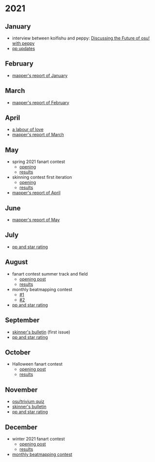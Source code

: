 # 2021

## January

- interview between koifishu and peppy: [Discussing the Future of osu! with peppy](https://www.youtube.com/watch?v=Tsjx5SkHsfE)
- [pp updates](https://osu.ppy.sh/home/news/2021-01-14-performance-points-updates)

## February

- [mapper's report of January](https://osu.ppy.sh/home/news/2021-02-01-mappers-report-january)

## March

- [mapper's report of February](https://osu.ppy.sh/home/news/2021-03-05-mappers-report-february)

## April

- [a labour of love](https://osu.ppy.sh/home/news/2021-04-27-results-a-labour-of-love)
- [mapper's report of March](https://osu.ppy.sh/home/news/2021-04-06-mappers-report-march)

## May

- spring 2021 fanart contest
  - [opening](https://osu.ppy.sh/home/news/2021-04-23-spring-2021-fanart-contest)
  - [results](https://osu.ppy.sh/home/news/2021-05-20-spring-fanart-contest-results)
- skinning contest first iteration
  - [opening](https://osu.ppy.sh/home/news/2021-03-08-skinning-contest-announcement)
  - [results](https://osu.ppy.sh/home/news/2021-05-27-skinning-contest-results)
- [mapper's report of April](https://osu.ppy.sh/home/news/2021-05-13-mappers-report-april)

## June

- [mapper's report of May](https://osu.ppy.sh/home/news/2021-06-20-mappers-report-may)

## July

- [pp and star rating](https://osu.ppy.sh/home/news/2021-07-27-performance-points-star-rating-updates)

## August

- fanart contest summer track and field
  - [opening post](https://osu.ppy.sh/home/news/2021-07-29-summer-track-field-fanart-contest)
  - [results](https://osu.ppy.sh/home/news/2021-08-23-summer-tf-fanart-contest-results)
- monthly beatmapping contest
  - [#1](https://osu.ppy.sh/home/news/2021-08-09-monthly-beatmapping-contest-august-2021)
  - [#2](https://osu.ppy.sh/home/news/2021-08-30-results-monthly-beatmapping-contest-july-2021)
- [pp and star rating](https://osu.ppy.sh/home/news/2021-08-17-pp-sr-survey)

## September

- [skinner's bulletin](https://osu.ppy.sh/home/news/2021-09-14-skinners-bulletin-july-2021) (first issue)
- [pp and star rating](https://osu.ppy.sh/home/news/2021-09-02-pp-sr-survey-results)

## October

- Halloween fanart contest
  - [opening post](https://osu.ppy.sh/home/news/2021-10-04-halloween-fanart-contest)
  - [results](https://osu.ppy.sh/home/news/2021-10-27-halloween-2021-fanart-results)

## November

- [osu!trivium quiz](https://osu.ppy.sh/home/news/2021-11-10-osu!trivium-quiz-2021)
- [skinner's bulletin](https://osu.ppy.sh/home/news/2021-11-05-skinners-bulletin-august-2021)
- [pp and star rating](https://osu.ppy.sh/home/news/2021-11-09-performance-points-star-rating-updates)

## December

- winter 2021 fanart contest
  - [opening post](https://osu.ppy.sh/home/news/2021-11-23-winter-fanart-contest)
  - [results](https://osu.ppy.sh/home/news/2021-12-17-winter-fanart-contest-results)
- [monthly beatmapping contest](https://osu.ppy.sh/home/news/2021-12-07-results-monthly-beatmapping-contest-2021-wrap-up)
